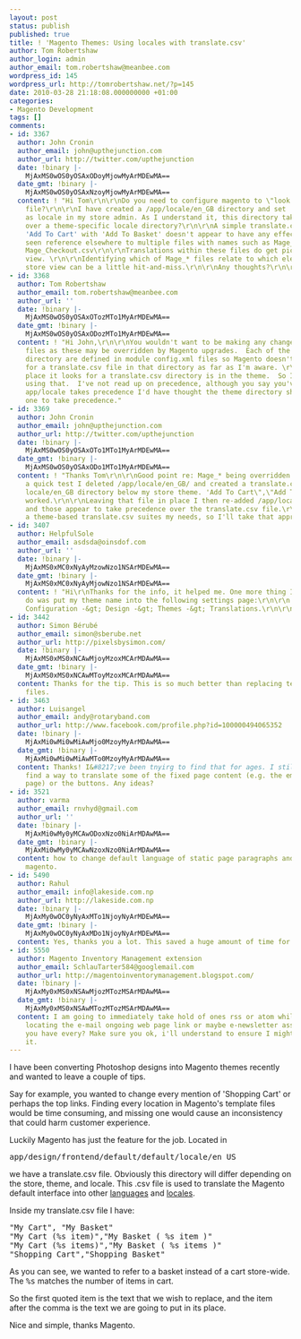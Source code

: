 ```yaml
---
layout: post
status: publish
published: true
title: ! 'Magento Themes: Using locales with translate.csv'
author: Tom Robertshaw
author_login: admin
author_email: tom.robertshaw@meanbee.com
wordpress_id: 145
wordpress_url: http://tomrobertshaw.net/?p=145
date: 2010-03-28 21:18:08.000000000 +01:00
categories:
- Magento Development
tags: []
comments:
- id: 3367
  author: John Cronin
  author_email: john@upthejunction.com
  author_url: http://twitter.com/upthejunction
  date: !binary |-
    MjAxMS0wOS0yOSAxODoyMjowMyArMDEwMA==
  date_gmt: !binary |-
    MjAxMS0wOS0yOSAxNzoyMjowMyArMDEwMA==
  content: ! "Hi Tom\r\n\r\nDo you need to configure magento to \"look for\" the translate.csv
    file?\r\n\r\nI have created a /app/locale/en_GB directory and set 'United Kingdom'
    as locale in my store admin. As I understand it, this directory takes precedence
    over a theme-specific locale directory?\r\n\r\nA simple translate.csv entry replacing
    'Add To Cart' with 'Add To Basket' doesn't appear to have any effect.\r\n\r\nI've
    seen reference elsewhere to multiple files with names such as Mage_Tax.csv Mage_Catalog.csv
    Mage_Checkout.csv\r\n\r\nTranslations within these files do get picked up in store
    view. \r\n\r\nIdentifying which of Mage_* files relate to which element of the
    store view can be a little hit-and-miss.\r\n\r\nAny thoughts?\r\n\r\nCheers\r\n\r\nJohn"
- id: 3368
  author: Tom Robertshaw
  author_email: tom.robertshaw@meanbee.com
  author_url: ''
  date: !binary |-
    MjAxMS0wOS0yOSAxOTozMTo1MyArMDEwMA==
  date_gmt: !binary |-
    MjAxMS0wOS0yOSAxODozMTo1MyArMDEwMA==
  content: ! "Hi John,\r\n\r\nYou wouldn't want to be making any changes to Mage_*.csv
    files as these may be overridden by Magento upgrades.  Each of the files in this
    directory are defined in module config.xml files so Magento doesn't actually look
    for a translate.csv file in that directory as far as I'm aware. \r\n\r\nThe only
    place it looks for a translate.csv directory is in the theme.  So I'd recommend
    using that.  I've not read up on precedence, although you say you've seen it that
    app/locale takes precedence I'd have thought the theme directory should be the
    one to take precedence."
- id: 3369
  author: John Cronin
  author_email: john@upthejunction.com
  author_url: http://twitter.com/upthejunction
  date: !binary |-
    MjAxMS0wOS0yOSAxOTo1MTo1MyArMDEwMA==
  date_gmt: !binary |-
    MjAxMS0wOS0yOSAxODo1MTo1MyArMDEwMA==
  content: ! "Thanks Tom\r\n\r\nGood point re: Mage_* being overridden.\r\n\r\nIn
    a quick test I deleted /app/locale/en_GB/ and created a translate.csv in a new
    locale/en_GB directory below my store theme. 'Add To Cart\",\"Add To Test\" translation
    worked.\r\n\r\nLeaving that file in place I then re-added /app/locale/en_GB/*
    and those appear to take precedence over the translate.csv file.\r\n\r\nUsing
    a theme-based translate.csv suites my needs, so I'll take that approach.\r\n\r\nJohn"
- id: 3407
  author: HelpfulSole
  author_email: asdsda@oinsdof.com
  author_url: ''
  date: !binary |-
    MjAxMS0xMC0xNyAyMzowNzo1NSArMDEwMA==
  date_gmt: !binary |-
    MjAxMS0xMC0xNyAyMjowNzo1NSArMDEwMA==
  content: ! "Hi\r\nThanks for the info, it helped me. One more thing I needed to
    do was put my theme name into the following settings page:\r\n\r\n  System -&gt;
    Configuration -&gt; Design -&gt; Themes -&gt; Translations.\r\n\r\nCheers :)"
- id: 3442
  author: Simon Bérubé
  author_email: simon@sberube.net
  author_url: http://pixelsbysimon.com/
  date: !binary |-
    MjAxMS0xMS0xNCAwMjoyMzoxMCArMDAwMA==
  date_gmt: !binary |-
    MjAxMS0xMS0xNCAwMToyMzoxMCArMDAwMA==
  content: Thanks for the tip. This is so much better than replacing text in template
    files.
- id: 3463
  author: Luisangel
  author_email: andy@rotaryband.com
  author_url: http://www.facebook.com/profile.php?id=100000494065352
  date: !binary |-
    MjAxMi0wMi0wMiAwMjo0MzoyMyArMDAwMA==
  date_gmt: !binary |-
    MjAxMi0wMi0wMiAwMTo0MzoyMyArMDAwMA==
  content: Thanks! I&#8217;ve been tnyirg to find that for ages. I still can&#8217;t
    find a way to translate some of the fixed page content (e.g. the empty basket
    page) or the buttons. Any ideas?
- id: 3521
  author: varma
  author_email: rnvhyd@gmail.com
  author_url: ''
  date: !binary |-
    MjAxMi0wMy0yMCAwODoxNzo0NiArMDAwMA==
  date_gmt: !binary |-
    MjAxMi0wMy0yMCAwNzoxNzo0NiArMDAwMA==
  content: how to change default language of static page paragraphs and headings in
    magento.
- id: 5490
  author: Rahul
  author_email: info@lakeside.com.np
  author_url: http://lakeside.com.np
  date: !binary |-
    MjAxMy0wOC0yNyAxMTo1NjoyNyArMDEwMA==
  date_gmt: !binary |-
    MjAxMy0wOC0yNyAxMDo1NjoyNyArMDEwMA==
  content: Yes, thanks you a lot. This saved a huge amount of time for me.
- id: 5550
  author: Magento Inventory Management extension
  author_email: SchlauTarter584@googlemail.com
  author_url: http://magentoinventorymanagement.blogspot.com/
  date: !binary |-
    MjAxMy0xMS0xNSAwMjozMTozMSArMDAwMA==
  date_gmt: !binary |-
    MjAxMy0xMS0xNSAwMTozMTozMSArMDAwMA==
  content: I am going to immediately take hold of ones rss or atom while i cannot
    locating the e-mail ongoing web page link or maybe e-newsletter assistance. Conduct
    you have every? Make sure you ok, i'll understand to ensure I might sign up. Appreciate
    it.
---
```

I have been converting Photoshop designs into Magento themes recently and wanted to leave a couple of tips.

Say for example, you wanted to change every mention of  'Shopping Cart' or perhaps the top links.  Finding every location in Magento's template files would be time consuming, and missing one would cause an inconsistency that could harm customer experience.

Luckily Magento has just the feature for the job.  Located in <pre lang="text">app/design/frontend/default/default/locale/en_US</pre> we have a translate.csv file.  Obviously this directory will differ depending on the store, theme, and locale.  This .csv file is used to translate the Magento default interface into other <a href="http://www.magentocommerce.com/langs">languages</a> and <a href="http://www.magentocommerce.com/magento-connect/filter/all/languages-locales">locales</a>.

Inside my translate.csv file I have:

<pre lang="text">
"My Cart", "My Basket"
"My Cart (%s item)","My Basket ( %s item )"
"My Cart (%s items)","My Basket ( %s items )"
"Shopping Cart","Shopping Basket"
</pre>

As you can see, we wanted to refer to a basket instead of a cart store-wide.  The <tt>%s</tt> matches the number of items in cart.

So the first quoted item is the text that we wish to replace, and the item after the comma is the text we are going to put in its place.  

Nice and simple, thanks Magento.

